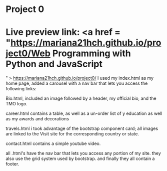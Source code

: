 # Project 0

# Live preview link: <a href = "https://mariana21hch.github.io/project0/Web Programming with Python and JavaScript
" > https://mariana21hch.github.io/project0/ </a>
I used my index.html as my home page, added a carousel with a nav bar that lets you access the following links:

Bio.html, included an image followed by a header, my official bio, and the TMO logo.

career.html contains a table, as well as a un-order list of y education as well as my awards and decorations

travels.html i took advantage of the bootstrap component card; all images are linked to the Visit site for the corresponding country or state.

contact.html contains a simple youtube video.

all .html's have the nav bar that lets you access any portion of my site. they also use the grid system used by bootstrap. and finally they all contain a footer.
